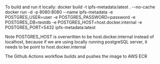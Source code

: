 To build and run it locally:
docker build -t ipfs-metadata:latest . --no-cache
docker run -d -p 8080:8080 --name ipfs-metadata -e POSTGRES_USER=user -e POSTGRES_PASSWORD=password -e POSTGRES_DB=testdb -e POSTGRES_HOST=host.docker.internal -e POSTGRES_PORT=5432 ipfs-metadata:latest

Note POSTGRES_HOST is overwritten to be host.docker.internal instead of localhost, because if we are using locally running postgreSQL server, it needs to be point to host.docker.internal

The Github Actions workflow builds and pushes the image to AWS ECR
